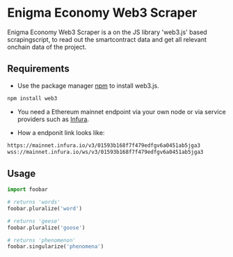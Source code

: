 # Enigma Economy Web3 Scraper

Enigma Economy Web3 Scraper is a on the JS library 'web3.js' based scrapingscript, to
read out the smartcontract data and get all relevant onchain data of the project.

## Requirements

* Use the package manager [npm](https://docs.npmjs.com/) to install web3.js.

```bash
npm install web3
```

* You need a Ethereum mainnet endpoint via your own node or via service providers such as [Infura](https://infura.io/).


* How a endponit link looks like:
```bash
https://mainnet.infura.io/v3/01593b168f7f479edfgv6a0451ab5jga3
wss://mainnet.infura.io/ws/v3/01593b168f7f479edfgv6a0451ab5jga3
```

## Usage

```python
import foobar

# returns 'words'
foobar.pluralize('word')

# returns 'geese'
foobar.pluralize('goose')

# returns 'phenomenon'
foobar.singularize('phenomena')
```